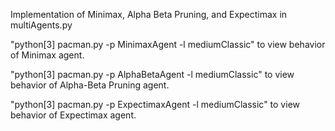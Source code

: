 Implementation of Minimax, Alpha Beta Pruning, and Expectimax in multiAgents.py

"python[3] pacman.py -p MinimaxAgent -l mediumClassic" to view behavior of Minimax agent.

"python[3] pacman.py -p AlphaBetaAgent -l mediumClassic" to view behavior of Alpha-Beta Pruning agent.

"python[3] pacman.py -p ExpectimaxAgent -l mediumClassic" to view behavior of Expectimax agent.
